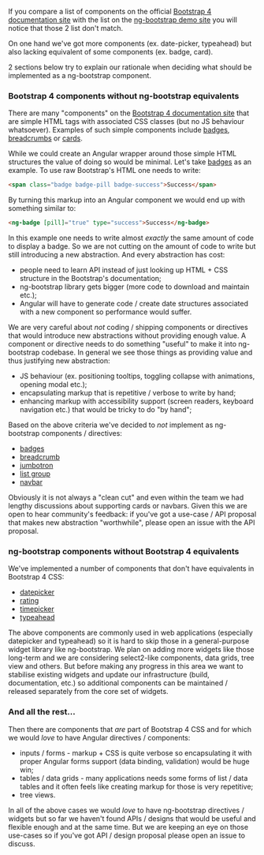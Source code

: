 If you compare a list of components on the official [Bootstrap 4 documentation site](https://v4-alpha.getbootstrap.com/components) with the list on the [ng-bootstrap demo site](https://ng-bootstrap.github.io/#/components) you will notice that those 2 list don't match. 

On one hand we've got more components (ex. date-picker, typeahead) but also lacking equivalent of some components (ex. badge, card). 

2 sections below try to explain our rationale when deciding what should be implemented as a ng-bootstrap component.

### Bootstrap 4 components without ng-bootstrap equivalents

There are many "components" on the [Bootstrap 4 documentation site](https://v4-alpha.getbootstrap.com/components) that are simple HTML tags with associated CSS classes (but no JS behaviour whatsoever). Examples of such simple components include [badges](https://v4-alpha.getbootstrap.com/components/badge/), [breadcrumbs](https://v4-alpha.getbootstrap.com/components/breadcrumb/) or [cards](https://v4-alpha.getbootstrap.com/components/card/).

While we could create an Angular wrapper around those simple HTML structures the value of doing so would be minimal. Let's take [badges](https://v4-alpha.getbootstrap.com/components/badge/) as an example. To use raw Bootstrap's HTML one needs to write:

```html
<span class="badge badge-pill badge-success">Success</span>
```

By turning this markup into an Angular component we would end up with something similar to:

```html
<ng-badge [pill]="true" type="success">Success</ng-badge>
```

In this example one needs to write almost _exactly_ the same amount of code to display a badge. So we are not cutting on the amount of code to write but still introducing a new abstraction. And every abstraction has cost:
* people need to learn API instead of just looking up HTML + CSS structure in the Bootstrap's documentation;
* ng-bootstrap library gets bigger (more code to download and maintain etc.);
* Angular will have to generate code / create date structures associated with a new component so performance would suffer.

We are very careful about _not_ coding / shipping components or directives that would introduce new abstractions without providing enough value. A component or directive needs to do something "useful" to make it into ng-bootstrap codebase. In general we see those things as providing value and thus justifying new abstraction:
* JS behaviour (ex. positioning tooltips, toggling collapse with animations, opening modal etc.);
* encapsulating markup that is repetitive / verbose to write by hand;
* enhancing markup with accessibility support (screen readers, keyboard navigation etc.) that would be tricky to do "by hand";

Based on the above criteria we've decided to _not_ implement as ng-bootstrap components / directives:
* [badges](https://v4-alpha.getbootstrap.com/components/badge/) 
* [breadcrumb](https://v4-alpha.getbootstrap.com/components/breadcrumb/)
* [jumbotron](https://v4-alpha.getbootstrap.com/components/jumbotron/)
* [list group](https://v4-alpha.getbootstrap.com/components/list-group/)
* [navbar](https://v4-alpha.getbootstrap.com/components/navbar/)

Obviously it is not always a "clean cut" and even within the team we had lengthy discussions about supporting cards or navbars. Given this we are open to hear community's feedback: if you've got a use-case / API proposal that makes new abstraction "worthwhile", please open an issue with the API proposal.  

### ng-bootstrap components without Bootstrap 4 equivalents

We've implemented a number of components that don't have equivalents in Bootstrap 4 CSS:
* [datepicker](https://ng-bootstrap.github.io/#/components/datepicker)
* [rating](https://ng-bootstrap.github.io/#/components/rating)
* [timepicker](https://ng-bootstrap.github.io/#/components/timepicker) 
* [typeahead](https://ng-bootstrap.github.io/#/components/typeahead)

The above components are commonly used in web applications (especially datepicker and typeahead) so it is hard to skip those in a general-purpose widget library like ng-bootstrap. We plan on adding more widgets like those long-term and we are considering select2-like components, data grids, tree view and others. But before making any progress in this area we want to stabilise existing widgets and update our infrastructure (build, documentation, etc.) so additional components can be maintained / released separately from the core set of widgets.

### And all the rest...

Then there are components that _are_ part of Bootstrap 4 CSS and for which we would _love_ to have Angular directives / components:
* inputs / forms - markup + CSS is quite verbose so encapsulating it with proper Angular forms support (data binding, validation) would be huge win;
* tables / data grids - many applications needs some forms of list / data tables and it often feels like creating markup for those is very repetitive;
* tree views.

In all of the above cases we would _love_ to have ng-bootstrap directives / widgets but so far we haven't found APIs / designs that would be useful and flexible enough and at the same time. But we are keeping an eye on those use-cases so if you've got API / design proposal please open an issue to discuss.   